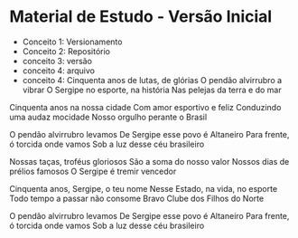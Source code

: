 # Material de Estudo - Versão Inicial

- Conceito 1: Versionamento
- Conceito 2: Repositório
- conceito 3: versão
- conceito 4: arquivo
- conceito 4: Cinquenta anos de lutas, de glórias
O pendão alvirrubro a vibrar
O Sergipe no esporte, na história
Nas pelejas da terra e do mar

Cinquenta anos na nossa cidade
Com amor esportivo e feliz
Conduzindo uma audaz mocidade
Nosso orgulho perante o Brasil

O pendão alvirrubro levamos
De Sergipe esse povo é Altaneiro
Para frente, ó torcida onde vamos
Sob a luz desse céu brasileiro

Nossas taças, troféus gloriosos
São a soma do nosso valor
Nossos dias de prélios famosos
O Sergipe é tremir vencedor

Cinquenta anos, Sergipe, o teu nome
Nesse Estado, na vida, no esporte
Todo tempo a passar não consome
Bravo Clube dos Filhos do Norte

O pendão alvirrubro levamos
De Sergipe esse povo é Altaneiro
Para frente, ó torcida onde vamos
Sob a luz desse céu brasileiro
